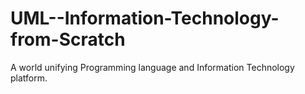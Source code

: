 # UML--Information-Technology-from-Scratch
A world unifying Programming language and Information Technology platform.
